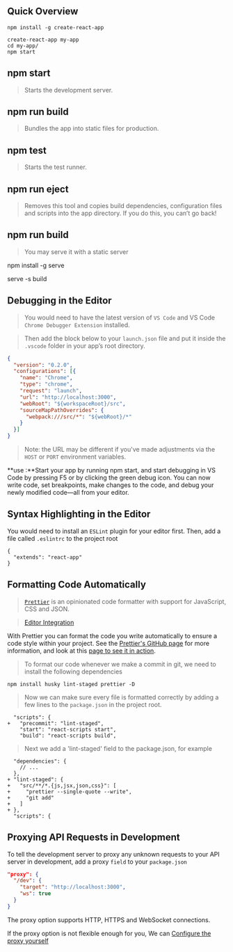 ## Quick Overview

~~~
npm install -g create-react-app

create-react-app my-app
cd my-app/
npm start
~~~

## npm start
>Starts the development server.

## npm run build
>Bundles the app into static files for production.

## npm test
>Starts the test runner.

## npm run eject
>Removes this tool and copies build dependencies, configuration files and scripts into the app directory. If you do this, you can’t go back!

## npm run build

>You may serve it with a static server

npm install -g serve

serve -s build

## Debugging in the Editor

>You would need to have the latest version of `VS Code` and VS Code `Chrome Debugger Extension` installed.

>Then add the block below to your `launch.json` file and put it inside the `.vscode` folder in your app’s root directory.

~~~json
{
  "version": "0.2.0",
  "configurations": [{
    "name": "Chrome",
    "type": "chrome",
    "request": "launch",
    "url": "http://localhost:3000",
    "webRoot": "${workspaceRoot}/src",
    "sourceMapPathOverrides": {
      "webpack:///src/*": "${webRoot}/*"
    }
  }]
}
~~~

>Note: the URL may be different if you've made adjustments via the `HOST` or `PORT` environment variables.

**use :**Start your app by running npm start, and start debugging in VS Code by pressing F5 or by clicking the green debug icon. You can now write code, set breakpoints, make changes to the code, and debug your newly modified code—all from your editor.

## Syntax Highlighting in the Editor

You would need to install an `ESLint` plugin for your editor first. Then, add a file called `.eslintrc` to the project root

~~~
{
  "extends": "react-app"
}
~~~

## Formatting Code Automatically

>[`Prettier`](https://prettier.io/docs/en/editors.html) is an opinionated code formatter with support for JavaScript, CSS and JSON.

>[Editor Integration](https://prettier.io/docs/en/editors.html)

With Prettier you can format the code you write automatically to ensure a code style within your project. See the [Prettier's GitHub page](https://github.com/prettier/prettier) for more information, and look at this [page to see it in action](https://prettier.io/).

>To format our code whenever we make a commit in git, we need to install the following dependencies

~~~
npm install husky lint-staged prettier -D
~~~

>Now we can make sure every file is formatted correctly by adding a few lines to the `package.json` in the project root.

~~~
  "scripts": {
+   "precommit": "lint-staged",
    "start": "react-scripts start",
    "build": "react-scripts build",
~~~

>Next we add a 'lint-staged' field to the package.json, for example

~~~
  "dependencies": {
    // ...
  },
+ "lint-staged": {
+   "src/**/*.{js,jsx,json,css}": [
+     "prettier --single-quote --write",
+     "git add"
+   ]
+ },
  "scripts": {
~~~

## Proxying API Requests in Development

To tell the development server to proxy any unknown requests to your API server in development, add a proxy `field` to your `package.json`

~~~json
"proxy": {
  "/dev": {
    "target": "http://localhost:3000",
    "ws": true
  }
}
~~~

The proxy option supports HTTP, HTTPS and WebSocket connections.

If the proxy option is not flexible enough for you, We can [Configure the proxy yourself](https://github.com/facebookincubator/create-react-app/blob/master/packages/react-scripts/template/README.md#configuring-the-proxy-manually)